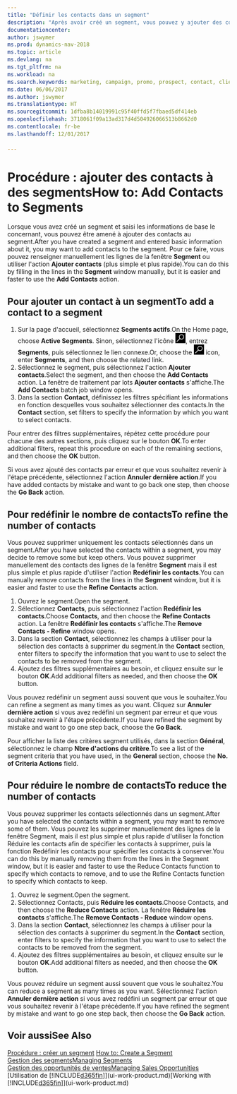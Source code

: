 ```yaml
---
title: "Définir les contacts dans un segment"
description: "Après avoir créé un segment, vous pouvez y ajouter des contacts, par exemple, dans le cadre d'une campagne marketing visant des clients particuliers."
documentationcenter: 
author: jswymer
ms.prod: dynamics-nav-2018
ms.topic: article
ms.devlang: na
ms.tgt_pltfrm: na
ms.workload: na
ms.search.keywords: marketing, campaign, promo, prospect, contact, client, customer
ms.date: 06/06/2017
ms.author: jswymer
ms.translationtype: HT
ms.sourcegitcommit: 1dfba8b14019991c95f40ffd5f7fbaed5df414eb
ms.openlocfilehash: 3718061f09a13ad317d4d504926066513b8662d0
ms.contentlocale: fr-be
ms.lasthandoff: 12/01/2017

---
```

# <a name="how-to-add-contacts-to-segments"></a><span data-ttu-id="6cfbd-103">Procédure : ajouter des contacts à des segments</span><span class="sxs-lookup"><span data-stu-id="6cfbd-103">How to: Add Contacts to Segments</span></span>
<span data-ttu-id="6cfbd-104">Lorsque vous avez créé un segment et saisi les informations de base le concernant, vous pouvez être amené à ajouter des contacts au segment.</span><span class="sxs-lookup"><span data-stu-id="6cfbd-104">After you have created a segment and entered basic information about it, you may want to add contacts to the segment.</span></span> <span data-ttu-id="6cfbd-105">Pour ce faire, vous pouvez renseigner manuellement les lignes de la fenêtre **Segment** ou utiliser l'action **Ajouter contacts** (plus simple et plus rapide).</span><span class="sxs-lookup"><span data-stu-id="6cfbd-105">You can do this by filling in the lines in the **Segment** window manually, but it is easier and faster to use the **Add Contacts** action.</span></span>

## <a name="to-add-a-contact-to-a-segment"></a><span data-ttu-id="6cfbd-106">Pour ajouter un contact à un segment</span><span class="sxs-lookup"><span data-stu-id="6cfbd-106">To add a contact to a segment</span></span>
1. <span data-ttu-id="6cfbd-107">Sur la page d'accueil, sélectionnez **Segments actifs**.</span><span class="sxs-lookup"><span data-stu-id="6cfbd-107">On the Home page, choose **Active Segments**.</span></span> <span data-ttu-id="6cfbd-108">Sinon, sélectionnez l'icône ![Page ou état pour la recherche](media/ui-search/search_small.png "Page ou état pour la recherche"), entrez **Segments**, puis sélectionnez le lien connexe.</span><span class="sxs-lookup"><span data-stu-id="6cfbd-108">Or, choose the ![Search for Page or Report](media/ui-search/search_small.png "Search for Page or Report icon") icon, enter **Segments**, and then choose the related link.</span></span>  
2. <span data-ttu-id="6cfbd-109">Sélectionnez le segment, puis sélectionnez l'action **Ajouter contacts**.</span><span class="sxs-lookup"><span data-stu-id="6cfbd-109">Select the segment, and then choose the **Add Contacts** action.</span></span> <span data-ttu-id="6cfbd-110">La fenêtre de traitement par lots **Ajouter contacts** s'affiche.</span><span class="sxs-lookup"><span data-stu-id="6cfbd-110">The **Add Contacts** batch job window opens.</span></span>
3. <span data-ttu-id="6cfbd-111">Dans la section **Contact**, définissez les filtres spécifiant les informations en fonction desquelles vous souhaitez sélectionner des contacts.</span><span class="sxs-lookup"><span data-stu-id="6cfbd-111">In the **Contact** section, set filters to specify the information by which you want to select contacts.</span></span>

<span data-ttu-id="6cfbd-112">Pour entrer des filtres supplémentaires, répétez cette procédure pour chacune des autres sections, puis cliquez sur le bouton **OK**.</span><span class="sxs-lookup"><span data-stu-id="6cfbd-112">To enter additional filters, repeat this procedure on each of the remaining sections, and then choose the **OK** button.</span></span>

<span data-ttu-id="6cfbd-113">Si vous avez ajouté des contacts par erreur et que vous souhaitez revenir à l'étape précédente, sélectionnez l'action **Annuler dernière action**.</span><span class="sxs-lookup"><span data-stu-id="6cfbd-113">If you have added contacts by mistake and want to go back one step, then choose the **Go Back** action.</span></span>

## <a name="to-refine-the-number-of-contacts"></a><span data-ttu-id="6cfbd-114">Pour redéfinir le nombre de contacts</span><span class="sxs-lookup"><span data-stu-id="6cfbd-114">To refine the number of contacts</span></span>
<span data-ttu-id="6cfbd-115">Vous pouvez supprimer uniquement les contacts sélectionnés dans un segment.</span><span class="sxs-lookup"><span data-stu-id="6cfbd-115">After you have selected the contacts within a segment, you may decide to remove some but keep others.</span></span> <span data-ttu-id="6cfbd-116">Vous pouvez supprimer manuellement des contacts des lignes de la fenêtre **Segment** mais il est plus simple et plus rapide d'utiliser l'action **Redéfinir les contacts**.</span><span class="sxs-lookup"><span data-stu-id="6cfbd-116">You can manually remove contacts from the lines in the **Segment** window, but it is easier and faster to use the **Refine Contacts** action.</span></span>

1. <span data-ttu-id="6cfbd-117">Ouvrez le segment.</span><span class="sxs-lookup"><span data-stu-id="6cfbd-117">Open the segment.</span></span>
2. <span data-ttu-id="6cfbd-118">Sélectionnez **Contacts**, puis sélectionnez l'action **Redéfinir les contacts**.</span><span class="sxs-lookup"><span data-stu-id="6cfbd-118">Choose **Contacts**, and then choose the **Refine Contacts** action.</span></span> <span data-ttu-id="6cfbd-119">La fenêtre **Redéfinir les contacts** s'affiche.</span><span class="sxs-lookup"><span data-stu-id="6cfbd-119">The **Remove Contacts - Refine** window opens.</span></span>
3. <span data-ttu-id="6cfbd-120">Dans la section **Contact**, sélectionnez les champs à utiliser pour la sélection des contacts à supprimer du segment.</span><span class="sxs-lookup"><span data-stu-id="6cfbd-120">In the **Contact** section, enter filters to specify the information that you want to use to select the contacts to be removed from the segment.</span></span>
4. <span data-ttu-id="6cfbd-121">Ajoutez des filtres supplémentaires au besoin, et cliquez ensuite sur le bouton **OK**.</span><span class="sxs-lookup"><span data-stu-id="6cfbd-121">Add additional filters as needed, and then choose the **OK** button.</span></span>

<span data-ttu-id="6cfbd-122">Vous pouvez redéfinir un segment aussi souvent que vous le souhaitez.</span><span class="sxs-lookup"><span data-stu-id="6cfbd-122">You can refine a segment as many times as you want.</span></span> <span data-ttu-id="6cfbd-123">Cliquez sur **Annuler dernière action** si vous avez redéfini un segment par erreur et que vous souhaitez revenir à l'étape précédente.</span><span class="sxs-lookup"><span data-stu-id="6cfbd-123">If you have refined the segment by mistake and want to go one step back, choose the **Go Back**.</span></span>

<span data-ttu-id="6cfbd-124">Pour afficher la liste des critères segment utilisés, dans la section **Général**, sélectionnez le champ **Nbre d'actions du critère**.</span><span class="sxs-lookup"><span data-stu-id="6cfbd-124">To see a list of the segment criteria that you have used, in the **General** section, choose the **No. of Criteria Actions** field.</span></span>

## <a name="to-reduce-the-number-of-contacts"></a><span data-ttu-id="6cfbd-125">Pour réduire le nombre de contacts</span><span class="sxs-lookup"><span data-stu-id="6cfbd-125">To reduce the number of contacts</span></span>
<span data-ttu-id="6cfbd-126">Vous pouvez supprimer les contacts sélectionnés dans un segment.</span><span class="sxs-lookup"><span data-stu-id="6cfbd-126">After you have selected the contacts within a segment, you may want to remove some of them.</span></span> <span data-ttu-id="6cfbd-127">Vous pouvez les supprimer manuellement des lignes de la fenêtre Segment, mais il est plus simple et plus rapide d'utiliser la fonction Réduire les contacts afin de spécifier les contacts à supprimer, puis la fonction Redéfinir les contacts pour spécifier les contacts à conserver.</span><span class="sxs-lookup"><span data-stu-id="6cfbd-127">You can do this by manually removing them from the lines in the Segment window, but it is easier and faster to use the Reduce Contacts function to specify which contacts to remove, and to use the Refine Contacts function to specify which contacts to keep.</span></span>

1. <span data-ttu-id="6cfbd-128">Ouvrez le segment.</span><span class="sxs-lookup"><span data-stu-id="6cfbd-128">Open the segment.</span></span>
2. <span data-ttu-id="6cfbd-129">Sélectionnez Contacts, puis **Réduire les contacts**.</span><span class="sxs-lookup"><span data-stu-id="6cfbd-129">Choose Contacts, and then choose the **Reduce Contacts** action.</span></span> <span data-ttu-id="6cfbd-130">La fenêtre **Réduire les contacts** s'affiche.</span><span class="sxs-lookup"><span data-stu-id="6cfbd-130">The **Remove Contacts - Reduce** window opens.</span></span>
3. <span data-ttu-id="6cfbd-131">Dans la section **Contact**, sélectionnez les champs à utiliser pour la sélection des contacts à supprimer du segment.</span><span class="sxs-lookup"><span data-stu-id="6cfbd-131">In the **Contact** section, enter filters to specify the information that you want to use to select the contacts to be removed from the segment.</span></span>
4. <span data-ttu-id="6cfbd-132">Ajoutez des filtres supplémentaires au besoin, et cliquez ensuite sur le bouton **OK**.</span><span class="sxs-lookup"><span data-stu-id="6cfbd-132">Add additional filters as needed, and then choose the **OK** button.</span></span>

<span data-ttu-id="6cfbd-133">Vous pouvez réduire un segment aussi souvent que vous le souhaitez.</span><span class="sxs-lookup"><span data-stu-id="6cfbd-133">You can reduce a segment as many times as you want.</span></span> <span data-ttu-id="6cfbd-134">Sélectionnez l'action **Annuler dernière action** si vous avez redéfini un segment par erreur et que vous souhaitez revenir à l'étape précédente.</span><span class="sxs-lookup"><span data-stu-id="6cfbd-134">If you have refined the segment by mistake and want to go one step back, then choose the **Go Back** action.</span></span>

## <a name="see-also"></a><span data-ttu-id="6cfbd-135">Voir aussi</span><span class="sxs-lookup"><span data-stu-id="6cfbd-135">See Also</span></span>
<span data-ttu-id="6cfbd-136">[Procédure : créer un segment](marketing-how-create-segment.md) </span><span class="sxs-lookup"><span data-stu-id="6cfbd-136">[How to: Create a Segment](marketing-how-create-segment.md) </span></span>  
[<span data-ttu-id="6cfbd-137">Gestion des segments</span><span class="sxs-lookup"><span data-stu-id="6cfbd-137">Managing Segments</span></span>](marketing-segments.md)  
[<span data-ttu-id="6cfbd-138">Gestion des opportunités de ventes</span><span class="sxs-lookup"><span data-stu-id="6cfbd-138">Managing Sales Opportunities</span></span>](marketing-manage-sales-opportunities.md)  
<span data-ttu-id="6cfbd-139">[Utilisation de [!INCLUDE[d365fin](includes/d365fin_md.md)]](ui-work-product.md)</span><span class="sxs-lookup"><span data-stu-id="6cfbd-139">[Working with [!INCLUDE[d365fin](includes/d365fin_md.md)]](ui-work-product.md)</span></span>  

